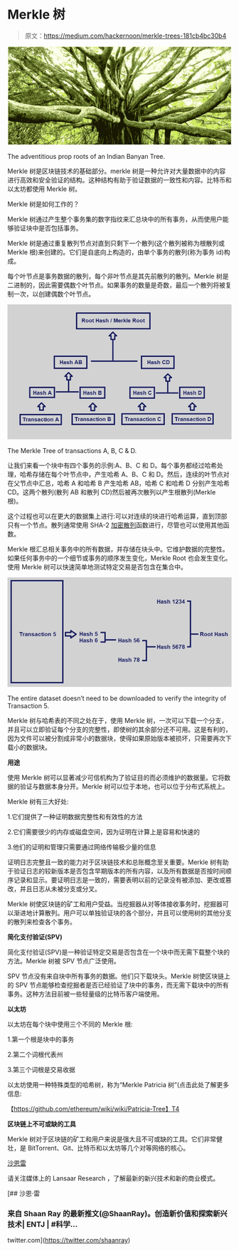 # Merkle 树

> 原文：<https://medium.com/hackernoon/merkle-trees-181cb4bc30b4>

![](img/cf2c3c6d74172328df4c5b691b09515e.png)

The adventitious prop roots of an Indian Banyan Tree.

Merkle 树是区块链技术的基础部分。merkle 树是一种允许对大量数据中的内容进行高效和安全验证的结构。这种结构有助于验证数据的一致性和内容。比特币和以太坊都使用 Merkle 树。

Merkle 树是如何工作的？

Merkle 树通过产生整个事务集的数字指纹来汇总块中的所有事务，从而使用户能够验证块中是否包括事务。

Merkle 树是通过重复散列节点对直到只剩下一个散列(这个散列被称为根散列或 Merkle 根)来创建的。它们是自底向上构造的，由单个事务的散列(称为事务 id)构成。

每个叶节点是事务数据的散列，每个非叶节点是其先前散列的散列。Merkle 树是二进制的，因此需要偶数个叶节点。如果事务的数量是奇数，最后一个散列将被复制一次，以创建偶数个叶节点。

![](img/b0f635b67c23e1c39cf42d7ff21e9d4d.png)

The Merkle Tree of transactions A, B, C & D.

让我们来看一个块中有四个事务的示例:A、B、C 和 D。每个事务都经过哈希处理，哈希存储在每个叶节点中，产生哈希 A、B、C 和 D。然后，连续的叶节点对在父节点中汇总，哈希 A 和哈希 B 产生哈希 AB，哈希 C 和哈希 D 分别产生哈希 CD。这两个散列(散列 AB 和散列 CD)然后被再次散列以产生根散列(Merkle 根)。

这个过程也可以在更大的数据集上进行:可以对连续的块进行哈希运算，直到顶部只有一个节点。散列通常使用 SHA-2 [加密散列](https://hackernoon.com/cryptographic-hashing-c25da23609c3)函数进行，尽管也可以使用其他函数。

Merkle 根汇总相关事务中的所有数据，并存储在块头中。它维护数据的完整性。如果任何事务中的一个细节或事务的顺序发生变化，Merkle Root 也会发生变化。使用 Merkle 树可以快速简单地测试特定交易是否包含在集合中。

![](img/b127b00f358756db1b2cab3e75b22af2.png)

The entire dataset doesn’t need to be downloaded to verify the integrity of Transaction 5.

Merkle 树与哈希表的不同之处在于，使用 Merkle 树，一次可以下载一个分支，并且可以立即验证每个分支的完整性，即使树的其余部分还不可用。这是有利的，因为文件可以被分割成非常小的数据块，使得如果原始版本被损坏，只需要再次下载小的数据块。

**用途**

使用 Merkle 树可以显著减少可信机构为了验证目的而必须维护的数据量。它将数据的验证与数据本身分开。Merkle 树可以位于本地，也可以位于分布式系统上。

Merkle 树有三大好处:

1.它们提供了一种证明数据完整性和有效性的方法

2.它们需要很少的内存或磁盘空间，因为证明在计算上是容易和快速的

3.他们的证明和管理只需要通过网络传输极少量的信息

证明日志完整且一致的能力对于区块链技术和总账概念至关重要。Merkle 树有助于验证日志的较新版本是否包含早期版本的所有内容，以及所有数据是否按时间顺序记录和显示。要证明日志是一致的，需要表明以前的记录没有被添加、更改或篡改，并且日志从未被分支或分叉。

Merkle 树使区块链的矿工和用户受益。当挖掘器从对等体接收事务时，挖掘器可以渐进地计算散列。用户可以单独验证块的各个部分，并且可以使用树的其他分支的散列来检查各个事务。

**简化支付验证(SPV)**

简化支付验证(SPV)是一种验证特定交易是否包含在一个块中而无需下载整个块的方法。Merkle 树被 SPV 节点广泛使用。

SPV 节点没有来自块中所有事务的数据。他们只下载块头。Merkle 树使区块链上的 SPV 节点能够检查挖掘者是否已经验证了块中的事务，而无需下载块中的所有事务。这种方法目前被一些轻量级的比特币客户端使用。

**以太坊**

以太坊在每个块中使用三个不同的 Merkle 根:

1.第一个根是块中的事务

2.第二个词根代表州

3.第三个词根是交易收据

以太坊使用一种特殊类型的哈希树，称为“Merkle Patricia 树”(点击此处了解更多信息:

【https://github.com/ethereum/wiki/wiki/Patricia-Tree】T4

**区块链上不可或缺的工具**

Merkle 树对于区块链的矿工和用户来说是强大且不可或缺的工具。它们非常健壮，是 BitTorrent、Git、比特币和以太坊等几个对等网络的核心。

[沙恩雷](http://www.shaanray.com/)

请关注媒体上的 Lansaar Research ，了解最新的新兴技术和新的商业模式。

[](https://twitter.com/shaanray) [## 沙恩·雷

### 来自 Shaan Ray 的最新推文(@ShaanRay)。创造新价值和探索新兴技术| ENTJ | #科学…

twitter.com](https://twitter.com/shaanray)